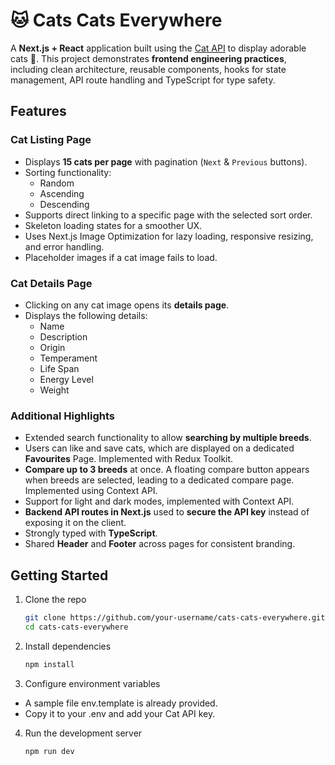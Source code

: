 # 🐱 Cats Cats Everywhere

A **Next.js + React** application built using the [Cat API](https://thecatapi.com/) to display adorable cats 🐾. This project demonstrates **frontend engineering practices**, including clean architecture, reusable components, hooks for state management, API route handling and TypeScript for type safety.

## Features

### Cat Listing Page

- Displays **15 cats per page** with pagination (`Next` & `Previous` buttons).
- Sorting functionality:
  - Random
  - Ascending
  - Descending
- Supports direct linking to a specific page with the selected sort order.
- Skeleton loading states for a smoother UX.
- Uses Next.js Image Optimization for lazy loading, responsive resizing, and error handling.
- Placeholder images if a cat image fails to load.

### Cat Details Page

- Clicking on any cat image opens its **details page**.
- Displays the following details:
  - Name
  - Description
  - Origin
  - Temperament
  - Life Span
  - Energy Level
  - Weight

### Additional Highlights

- Extended search functionality to allow **searching by multiple breeds**.
- Users can like and save cats, which are displayed on a dedicated **Favourites** Page. Implemented with Redux Toolkit.
- **Compare up to 3 breeds** at once. A floating compare button appears when breeds are selected, leading to a dedicated compare page. Implemented using Context API.
- Support for light and dark modes, implemented with Context API.
- **Backend API routes in Next.js** used to **secure the API key** instead of exposing it on the client.
- Strongly typed with **TypeScript**.
- Shared **Header** and **Footer** across pages for consistent branding.

## Getting Started

1. Clone the repo

   ```bash
   git clone https://github.com/your-username/cats-cats-everywhere.git
   cd cats-cats-everywhere
   ```

2. Install dependencies

   ```bash
   npm install
   ```

3. Configure environment variables

- A sample file env.template is already provided.
- Copy it to your .env and add your Cat API key.

4. Run the development server

   ```bash
   npm run dev
   ```
